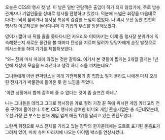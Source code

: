 오늘은 CES의 행사 첫 날. 
이 날은 일반 관람객은 출입이 허가 되지 않았기에, 주로 방송 관계자나 기업인들을 상대로 행사를 진행하고 있었다. 
덕분에 드넓은 회장을 마음대로 다녀도 딱히 붐비거나 행사장 특유의 갑갑한 느낌이 없었다. 
나 역시 오전 동안 천천히 행사장 이곳저곳을 돌아다니며 각 기업의 부스를 방문해보았다. 

영어가 짧아 내 뒤를 졸졸 쫓아다니던 카오리와 미야자키는 이제 좀 행사장 분위기에 익숙해졌는지 새로운 물건을 볼 때마다 탄성을 지르며 달려가 담당자에게 손짓 발짓으로 의사소통을 하여 기기를 체험해보았다. 

"와~ 진짜 마치 미래에 와있는 것만 같아요. 여기서 본 것들이 짧게는 3개월 길게는 1년 안에 세상에 모습을 드러낸다고 생각 하니 소름 끼치는데요." 

그녀들에게 이번 컨퍼런스는 미래 가전제품의 총 집합소 일지 몰라도 나에겐 마치 오래된 전자기기 박물관에 들어온 듯 한 느낌을 주었다. 

'이런 상황에서 함께 감격해 줄 수 없다는 것이 좀 슬프긴 하네..' 

나는 그녀들을 데리고 그대로 행사장을 가로 질러 가장 끝 쪽에 위치한 게임 카테고리 전용 구역에 들어섰다. 
이번 CES 행사에 참여한 비디오 게임 콘솔기업은 총 4군데였는데, 우선 가장 큰 부스는 현재 게임 업계 매출 1위를 달리고 있는 민텐도였다. 

노란색 휘장으로 부스 전체를 가리고 있는 장막의 한가운데에는 도트로 표기된 물음표가 그려져 있어, 마치 슈퍼 마리지에 나오는 아이템 박스를 연상시켰다. 